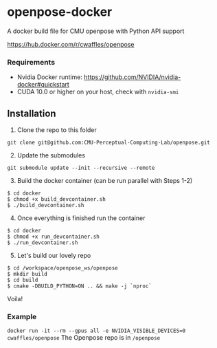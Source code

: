 # openpose-docker
A docker build file for CMU openpose with Python API support

https://hub.docker.com/r/cwaffles/openpose

### Requirements
- Nvidia Docker runtime: https://github.com/NVIDIA/nvidia-docker#quickstart
- CUDA 10.0 or higher on your host, check with `nvidia-smi`

## Installation

1. Clone the repo to this folder
```
git clone git@github.com:CMU-Perceptual-Computing-Lab/openpose.git
```
2. Update the submodules
```
git submodule update --init --recursive --remote
```
3. Build the docker container (can be run parallel with Steps 1-2)
```
$ cd docker
$ chmod +x build_devcontainer.sh
$ ./build_devcontainer.sh 
```
4. Once everything is finished run the container
```
$ cd docker
$ chmod +x run_devcontainer.sh
$ ./run_devcontainer.sh
```
5. Let's build our lovely repo 
```
$ cd /workspace/openpose_ws/openpose
$ mkdir build
$ cd build
$ cmake -DBUILD_PYTHON=ON .. && make -j `nproc`
```

Voila! 


### Example
`docker run -it --rm --gpus all -e NVIDIA_VISIBLE_DEVICES=0 cwaffles/openpose`
The Openpose repo is in `/openpose`
